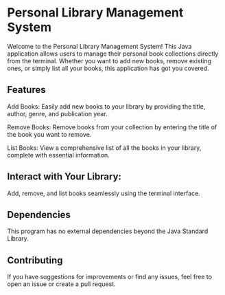 # Personal Library Management System

Welcome to the Personal Library Management System! This Java application allows users to manage their personal book collections directly from the terminal. Whether you want to add new books, remove existing ones, or simply list all your books, this application has got you covered.

## Features
Add Books: Easily add new books to your library by providing the title, author, genre, and publication year.

Remove Books: Remove books from your collection by entering the title of the book you want to remove.

List Books: View a comprehensive list of all the books in your library, complete with essential information.

## Interact with Your Library:

Add, remove, and list books seamlessly using the terminal interface.

## Dependencies
This program has no external dependencies beyond the Java Standard Library.

## Contributing
If you have suggestions for improvements or find any issues, feel free to open an issue or create a pull request.